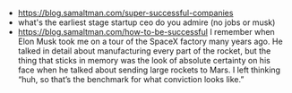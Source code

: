 
- https://blog.samaltman.com/super-successful-companies
- what's the earliest stage startup ceo do you admire (no jobs or musk)
- https://blog.samaltman.com/how-to-be-successful I remember when Elon Musk took me on a tour of the SpaceX factory many years ago. He talked in detail about manufacturing every part of the rocket, but the thing that sticks in memory was the look of absolute certainty on his face when he talked about sending large rockets to Mars. I left thinking “huh, so that’s the benchmark for what conviction looks like.”